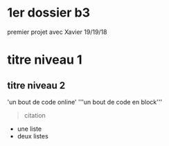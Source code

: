 # 1er dossier b3

premier projet avec Xavier 19/19/18

# titre niveau 1
## titre niveau 2

'un bout de code online'
'''un bout de code en block'''
> citation
- une liste
- deux listes 
